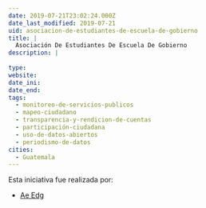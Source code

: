 ```yaml
---
date: 2019-07-21T23:02:24.000Z
date_last_modified: 2019-07-21
uid: asociacion-de-estudiantes-de-escuela-de-gobierno
title: |
  Asociación De Estudiantes De Escuela De Gobierno
description: |
  
type: 
website: 
date_ini: 
date_end: 
tags:
  - monitoreo-de-servicios-publicos
  - mapeo-ciudadano
  - transparencia-y-rendicion-de-cuentas
  - participación-ciudadana
  - uso-de-datos-abiertos
  - periodismo-de-datos
cities: 
  - Guatemala
---
```


Esta iniciativa fue realizada por:

- [Ae Edg](/organizaciones/ae-edg)

